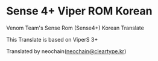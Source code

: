 Sense 4+  Viper ROM Korean
====================

Venom Team's Sense Rom (Sense4+) Korean Translate

This Translate is based on ViperS 3+

Translated by neochain(neochain@cleartype.kr)